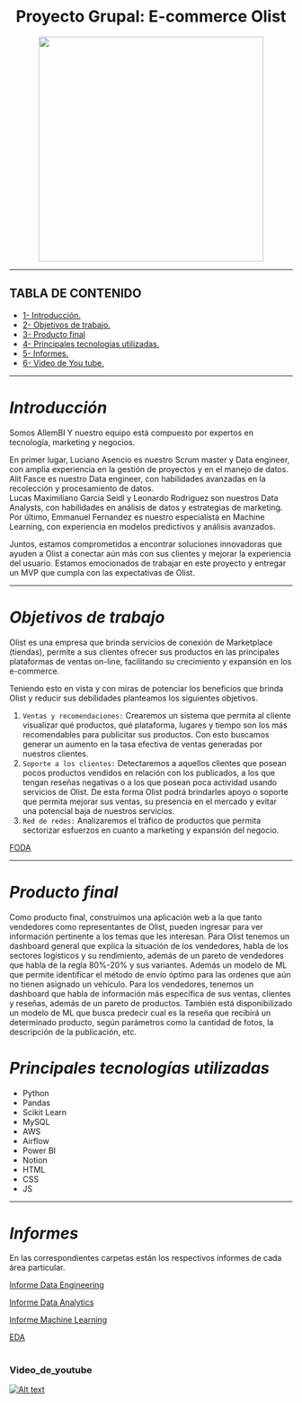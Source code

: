 
# <h1 align=center> **Proyecto Grupal: E-commerce Olist** </h1>

<p align="center">
<img src="https://images-ext-2.discordapp.net/external/HFKVnJNEvU32KM72lg3HBt9svtG8vFYBfJ5b3G3e0pI/https/i.imgur.com/Wynp1Tu.png?width=676&height=676"  height=400>
</p>  


<hr>


## **TABLA DE CONTENIDO**  
+ [1- Introducción.](#introducción) 
+ [2- Objetivos de trabajo.](#objetivos-de-trabajo)
+ [3- Producto final](#producto-final)
+ [4- Principales tecnologías utilizadas.](#principales-tecnologías-utilizadas)
+ [5- Informes.](#informes)
+ [6- Video de You tube.](#video_de_youtube)
 
 
<hr>

# *Introducción*
Somos AllemBI Y nuestro equipo está compuesto por expertos en tecnología, marketing y negocios.  

En primer lugar, Luciano Asencio es nuestro Scrum master y Data engineer, con amplia experiencia en la gestión de proyectos y en el manejo de datos. Alit Fasce es nuestro Data engineer, con habilidades avanzadas en la recolección y procesamiento de datos.  
Lucas Maximiliano Garcia Seidl y Leonardo Rodriguez son nuestros Data Analysts, con habilidades en análisis de datos y estrategias de marketing.  
Por último, Emmanuel Fernandez es nuestro especialista en Machine Learning, con experiencia en modelos predictivos y análisis avanzados.  

Juntos, estamos comprometidos a encontrar soluciones innovadoras que ayuden a Olist a conectar aún más con sus clientes y mejorar la experiencia del usuario. Estamos emocionados de trabajar en este proyecto y entregar un MVP que cumpla con las expectativas de Olist.

<hr>  

# *Objetivos de trabajo*  

Olist es una empresa que brinda servicios de conexión de Marketplace (tiendas), permite a sus clientes ofrecer sus productos en las principales plataformas de ventas on-line, facilitando su crecimiento y expansión en los e-commerce.  

Teniendo esto en vista y con miras de potenciar los beneficios que brinda Olist y reducir sus debilidades planteamos los siguientes objetivos.  

1. `Ventas y recomendaciones:` Crearemos un sistema que permita al cliente visualizar qué productos, qué plataforma, lugares y tiempo son los más recomendables para publicitar sus productos. Con esto buscamos generar un aumento en la tasa efectiva de ventas generadas por nuestros clientes.  
2. `Soporte a los clientes:` Detectaremos a aquellos clientes que posean pocos productos vendidos en relación con los publicados, a los que tengan reseñas negativas o a los que posean poca actividad usando servicios de Olist. De esta forma Olist podrá brindarles apoyo o soporte que permita mejorar sus ventas, su presencia en el mercado y evitar una potencial baja de nuestros servicios.  
3. `Red de redes:` Analizaremos el tráfico de productos que permita sectorizar esfuerzos en cuanto a marketing y expansión del negocio.  

[FODA](https://github.com/MaxiDS/Proyecto-Olist/blob/main/Analytics/An%C3%A1lisis%20FODA.md)

<hr>  

# *Producto final*

Como producto final, construímos una aplicación web a la que tanto vendedores como representantes de Olist, pueden ingresar para ver información pertinente a los temas que les interesan.
Para Olist tenemos un dashboard general que explica la situación de los vendedores, habla de los sectores logísticos y su rendimiento, además de un pareto de vendedores que habla de la regla 80%-20% y sus variantes. Además un modelo de ML que permite identificar el método de envío óptimo para las ordenes que aún no tienen asignado un vehículo.
Para los vendedores, tenemos un dashboard que habla de información más específica de sus ventas, clientes y reseñas, además de un pareto de productos. También está disponibilizado un modelo de ML que busca predecir cual es la reseña que recibirá un determinado producto, según parámetros como la cantidad de fotos, la descripción de la publicación, etc.

# *Principales tecnologías utilizadas*  

- Python  
- Pandas  
- Scikit Learn  
- MySQL  
- AWS  
- Airflow
- Power BI  
- Notion
- HTML
- CSS
- JS


<hr>  

# *Informes*

En las correspondientes carpetas están los respectivos informes de cada área particular.


[Informe Data Engineering](https://github.com/MaxiDS/Proyecto-Olist/tree/main/Engineering)

[Informe Data Analytics](https://github.com/MaxiDS/Proyecto-Olist/tree/main/Analytics)

[Informe Machine Learning](https://github.com/MaxiDS/Proyecto-Olist/tree/main/Machine%20Learning)

[EDA](https://www.notion.so/Informe-EDA-f54fea04c3e3469ca89d12b815ab0ad6)  

<h1> 

### Video_de_youtube

[![Alt text](https://img.youtube.com/vi/FF1_tH3758U/0.jpg)](https://www.youtube.com/watch?v=FF1_tH3758U) 

